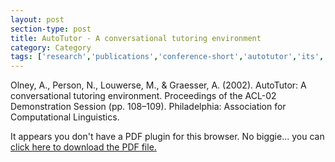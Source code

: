 ```yaml
---
layout: post
section-type: post
title: AutoTutor - A conversational tutoring environment
category: Category
tags: ['research','publications','conference-short','autotutor','its','nlp','semantics','discourse','education-research']
---
```

Olney, A., Person, N., Louwerse, M., & Graesser, A. (2002). AutoTutor: A conversational tutoring environment. Proceedings of the ACL-02 Demonstration Session (pp. 108–109). Philadelphia: Association for Computational Linguistics. 

<object data="https://umdrive.memphis.edu/aolney/public/publications/olney_acl02.pdf" type="application/pdf" width="100%" height="600px">
 
  <p>It appears you don't have a PDF plugin for this browser.
  No biggie... you can <a href="https://umdrive.memphis.edu/aolney/public/publications/olney_acl02.pdf">click here to
  download the PDF file.</a></p>
  
</object>
